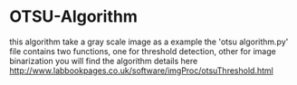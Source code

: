 # OTSU-Algorithm
this algorithm take a gray scale image as a example
the 'otsu algorithm.py' file contains two functions, one for threshold detection, other for image binarization
you will find the algorithm details here http://www.labbookpages.co.uk/software/imgProc/otsuThreshold.html
